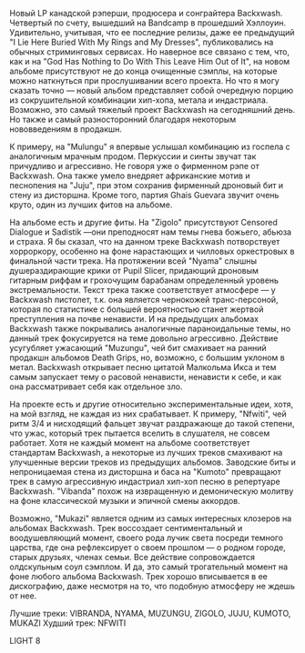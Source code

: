 Новый LP канадской рэперши, продюсера и сонграйтера Backxwash. Четвертый по счету, вышедший на Bandcamp в прошедший Хэллоуин. Удивительно, учитывая, что ее последние релизы, даже ее предыдущий "I Lie Here Buried With My Rings and My Dresses", публиковались на обычных стриминговых сервисах. Но наверное все связано с тем, что, как и на "God Has Nothing to Do With This Leave Him Out of It", на новом альбоме присутствуют не до конца очищенные сэмплы, на которые можно наткнуться при прослушивании всего проекта. Но что я могу сказать точно — новый альбом представляет собой очередную порцию из сокрушительной комбинации хип-хопа, метала и индастриала. Возможно, это самый тяжелый проект Backxwash на сегодняшний день. Но также и самый разносторонний благодаря некоторым нововведениям в продакшн.

К примеру, на "Mulungu" я впервые услышал комбинацию из госпела с аналогичным мрачным продом. Перкуссии и синты звучат так причудливо и агрессивно. Не говоря уже о фирменном рэпе от Backxwash. Она также умело внедряет африканские мотив и песнопения на "Juju", при этом сохранив фирменный дроновый бит и стену из дисторшна. Кроме того, партия Ghais Guevara звучит очень круто, один из лучших фитов на альбоме.

На альбоме есть и другие фиты. На "Zigolo" присутствуют Censored Dialogue и Sadistik —они преподносят нам темы гнева божьего, абьюза и страха. Я бы сказал, что на данном треке Backxwash потворствует хорроркору, особенно на фоне нарастающих и чилловых оркестровых в финальной части трека. На протяжении всей "Nyama" слышны душераздирающие крики от Pupil Slicer, придающий дроновым гитарным риффам и грохочущим барабанам определенный уровень экстремальности. Текст трека также соответствует атмосфере — у Backxwash пистолет, т.к. она является чернокожей транс-персоной, которая по статистике с большей вероятностью станет жертвой преступления на почве ненависти. И на предыдущих альбомах Backxwash также покрывались аналогичные параноидальные темы, но данный трек фокусируется на теме довольно агрессивно. Действие усугубляет ужасающий "Muzungu", чей бит смахивает на ранний продакшн альбомов Death Grips, но, возможно, с большим уклоном в метал. Backxwash открывает песню цитатой Малкольма Икса и тем самым запускает тему о расовой ненависти, ненависти к себе, и как она рассматривает себя как отдельное зло.

На проекте есть и другие относительно экспериментальные идеи, хотя, на мой взгляд, не каждая из них срабатывает. К примеру, "Nfwiti", чей ритм 3/4 и нисходящий фальцет звучат раздражающе до такой степени, что ужас, который трек пытается вселить в слушателя, не совсем работает. Хотя не каждый момент на альбоме соответствует стандартам Backxwash, а некоторые из лучших треков смахивают на улучшенные версии треков из предыдущих альбомов. Заводские биты и непроницаемая стена из дисторшна и баса на "Kumoto" превращают трек в самую агрессивную индастриал хип-хоп песню в репертуаре Backxwash. "Vibanda" похож на извращенную и демоническую молитву на фоне классической музыки и эпичной смены аккордов.

Возможно, "Mukazi" является одним из самых интересных клозеров на альбомах Backxwash. Трек воссоздает сентиментальный и воодушевляющий момент, своего рода лучик света посреди темного царства, где она рефлексирует о своем прошлом — о родном городе, старых друзьях, членах семьи. Все действие сопровождается олдскульным соул сэмплом. И да, это самый трогательный момент на фоне любого альбома Backxwash. Трек хорошо вписывается в ее дискографию, даже несмотря на то, что подобную атмосферу не ждешь от нее.

Лучшие треки: VIBRANDA, NYAMA, MUZUNGU, ZIGOLO, JUJU, KUMOTO, MUKAZI
Худший трек: NFWITI

LIGHT 8
